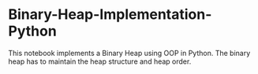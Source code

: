 # Binary-Heap-Implementation-Python
This notebook implements a Binary Heap using OOP in Python. The binary heap has to maintain the heap structure and heap order.
